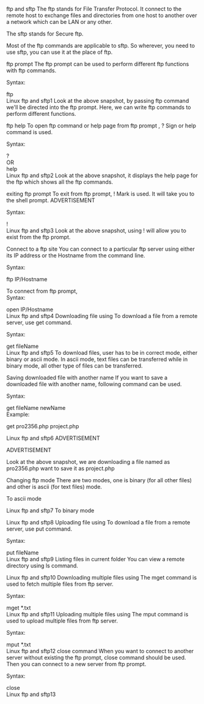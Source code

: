ftp and sftp
The ftp stands for File Transfer Protocol. It connect to the remote host to exchange files and directories from one host to another over a network which can be LAN or any other.

The sftp stands for Secure ftp.

Most of the ftp commands are applicable to sftp. So wherever, you need to use sftp, you can use it at the place of ftp.

ftp prompt
The ftp prompt can be used to perform different ftp functions with ftp commands.

Syntax:

ftp  
Linux ftp and sftp1
Look at the above snapshot, by passing ftp command we'll be directed into the ftp prompt. Here, we can write ftp commands to perform different functions.

ftp help
To open ftp command or help page from ftp prompt , ? Sign or help command is used.

Syntax:

?    
        OR  
help  
Linux ftp and sftp2
Look at the above snapshot, it displays the help page for the ftp which shows all the ftp commands.

exiting ftp prompt
To exit from ftp prompt, ! Mark is used. It will take you to the shell prompt.
ADVERTISEMENT


Syntax:

!  
Linux ftp and sftp3
Look at the above snapshot, using ! will allow you to exist from the ftp prompt.

Connect to a ftp site
You can connect to a particular ftp server using either its IP address or the Hostname from the command line.

Syntax:

ftp IP/Hostname  
  
To connect from ftp prompt,  
Syntax:

open IP/Hostname  
Linux ftp and sftp4
Downloading file using
To download a file from a remote server, use get command.

Syntax:

get fileName  
Linux ftp and sftp5
To download files, user has to be in correct mode, either binary or ascii mode. In ascii mode, text files can be transferred while in binary mode, all other type of files can be transferred.

Saving downloaded file with another name
If you want to save a downloaded file with another name, following command can be used.

Syntax:

get fileName newName  
Example:

get pro2356.php project.php

Linux ftp and sftp6
ADVERTISEMENT

ADVERTISEMENT

Look at the above snapshot, we are downloading a file named as pro2356.php want to save it as project.php

Changing ftp mode
There are two modes, one is binary (for all other files) and other is ascii (for text files) mode.

To ascii mode

Linux ftp and sftp7
To binary mode

Linux ftp and sftp8
Uploading file using
To download a file from a remote server, use put command.

Syntax:

put fileName  
Linux ftp and sftp9
Listing files in current folder
You can view a remote directory using ls command.

Linux ftp and sftp10
Downloading multiple files using
The mget command is used to fetch multiple files from ftp server.

Syntax:

mget *.txt  
Linux ftp and sftp11
Uploading multiple files using
The mput command is used to upload multiple files from ftp server.

Syntax:

mput *.txt  
Linux ftp and sftp12
close command
When you want to connect to another server without existing the ftp prompt, close command should be used. Then you can connect to a new server from ftp prompt.

Syntax:

close  
Linux ftp and sftp13
